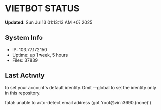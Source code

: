 # VIETBOT STATUS
**Updated**: Sun Jul 13 01:13:13 AM +07 2025

## System Info
- IP: 103.77.172.150
- Uptime: up 1 week, 5 hours
- Files: 37839

## Last Activity

to set your account's default identity.
Omit --global to set the identity only in this repository.

fatal: unable to auto-detect email address (got 'root@vinh3690.(none)')

